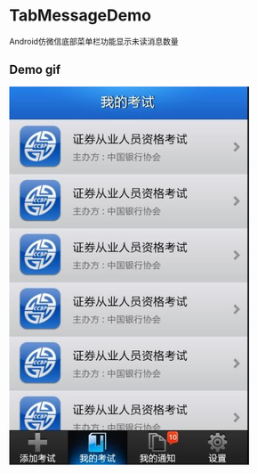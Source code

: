 # TabMessageDemo
Android仿微信底部菜单栏功能显示未读消息数量
## Demo gif
![](https://github.com/wunaifu/TabMessageDemo/blob/master/2016525161212946.jpg)